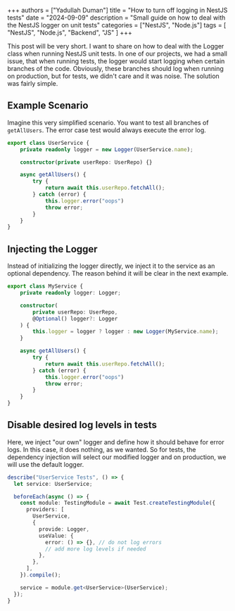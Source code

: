 +++
authors = ["Yadullah Duman"]
title = "How to turn off logging in NestJS tests"
date = "2024-09-09"
description = "Small guide on how to deal with the NestJS logger on unit tests"
categories = ["NestJS", "Node.js"]
tags = [
    "NestJS",
    "Node.js",
    "Backend",
    "JS"
]
+++

This post will be very short. I want to share on how to deal with the Logger class when running NestJS unit tests. In one of our projects, we had a small issue, that when running tests, the logger would start logging when certain branches of the code. Obviously, these branches should log when running on production, but for tests, we didn't care and it was noise. The solution was fairly simple.

## Example Scenario

Imagine this very simplified scenario. You want to test all branches of `getAllUsers`. The error case test would always execute the error log.

```ts
export class UserService {
    private readonly logger = new Logger(UserService.name);

    constructor(private userRepo: UserRepo) {}

    async getAllUsers() {
        try {
            return await this.userRepo.fetchAll();
        } catch (error) {
            this.logger.error("oops")
            throw error;
        }
    }
}
```

## Injecting the Logger

Instead of initializing the logger directly, we inject it to the service as an optional dependency. The reason behind it will be clear in the next example.

```ts
export class MyService {
    private readonly logger: Logger;

    constructor(
        private userRepo: UserRepo, 
        @Optional() logger?: Logger
    ) {
        this.logger = logger ? logger : new Logger(MyService.name);
    }

    async getAllUsers() {
        try {
            return await this.userRepo.fetchAll();
        } catch (error) {
            this.logger.error("oops")
            throw error;
        }
    }
}
```

## Disable desired log levels in tests

Here, we inject "our own" logger and define how it should behave for error logs. In this case, it does nothing, as we wanted. So for tests, the dependency injection will select our modified logger and on production, we will use the default logger.

```ts
describe("UserService Tests", () => {
  let service: UserService;

  beforeEach(async () => {
    const module: TestingModule = await Test.createTestingModule({
      providers: [
        UserService,
        {
          provide: Logger,
          useValue: {
            error: () => {}, // do not log errors
            // add more log levels if needed
          },
        },
      ],
    }).compile();

    service = module.get<UserService>(UserService);
  });
}
```